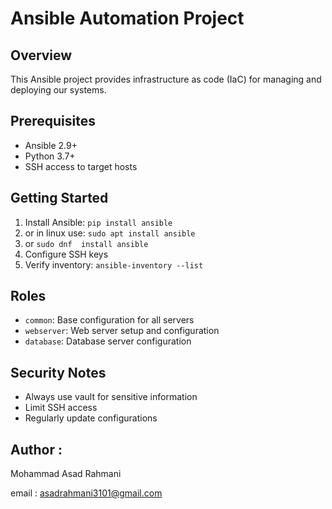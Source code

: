 # Ansible Automation Project

## Overview
This Ansible project provides infrastructure as code (IaC) for managing and deploying our systems.

## Prerequisites
- Ansible 2.9+
- Python 3.7+
- SSH access to target hosts

## Getting Started
1. Install Ansible: `pip install ansible`
2. or in linux use: `sudo apt install ansible`
3. or `sudo dnf  install ansible`
4. Configure SSH keys
5. Verify inventory: `ansible-inventory --list`

## Roles
- `common`: Base configuration for all servers
- `webserver`: Web server setup and configuration
- `database`: Database server configuration


## Security Notes
- Always use vault for sensitive information
- Limit SSH access
- Regularly update configurations

## Author :
Mohammad Asad Rahmani

email : asadrahmani3101@gmail.com
